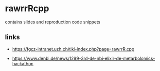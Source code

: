 # rawrrRcpp

contains slides and reproduction code snippets

## links

* https://fgcz-intranet.uzh.ch/tiki-index.php?page=rawrrR.cpp

* https://www.denbi.de/news/1299-3rd-de-nbi-elixir-de-metarbolomics-hackathon
